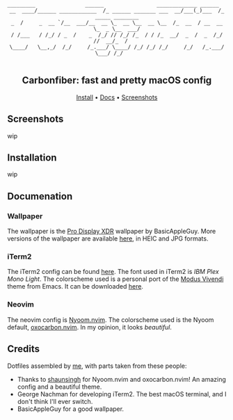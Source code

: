 <div align="center">

```
_________                ______                 _____________ ______                
__  ____/______ ____________  /_ ______ _______ ___  __/___(_)___  /_ _____ ________
_  /     _  __ `/__  ___/__  __ \_  __ \__  __ \__  /_  __  / __  __ \_  _ \__  ___/
/ /___   / /_/ / _  /    _  /_/ // /_/ /_  / / /_  __/  _  /  _  /_/ //  __/_  /    
\____/   \__,_/  /_/     /_.___/ \____/ /_/ /_/ /_/     /_/   /_.___/ \___/ /_/     
                                                                                    
```
## Carbonfiber: fast and pretty macOS config

[Install](#Installation) • [Docs](#Documentation) • [Screenshots](#Screenshots)
</div>

## Screenshots
wip

## Installation
wip

## Documenation

### Wallpaper
The wallpaper is the [Pro Display XDR](https://basicappleguy.com/basicappleblog/xdr) wallpaper by BasicAppleGuy. More versions of the wallpaper are available [here](https://basicappleguy.com/basicappleblog/xdr), in HEIC and JPG formats. 

### iTerm2
The iTerm2 config can be found [here](./iterm2/CarbonfiberProfile.json).
The font used in iTerm2 is _IBM Plex Mono Light_. 
The colorscheme used is a personal port of the [Modus Vivendi](https://protesilaos.com/emacs/modus-themes) theme from Emacs. It can be downloaded [here]().

### Neovim
The neovim config is [Nyoom.nvim](https://github.com/shaunsingh/nyoom.nvim).
The colorscheme used is the Nyoom default, [oxocarbon.nvim](https://github.com/shaunsingh/oxocarbon.nvim). In my opinion, it looks _beautiful_.

## Credits
Dotfiles assembled by [me](https://github.com/shahmilav), with parts taken from these people:
* Thanks to [shaunsingh](https://github.com/shaunsingh) for Nyoom.nvim and oxocarbon.nvim! An amazing config and a beautiful theme.
* George Nachman for developing iTerm2. The best macOS terminal, and I don't think I'll ever switch.
* BasicAppleGuy for a good wallpaper.
